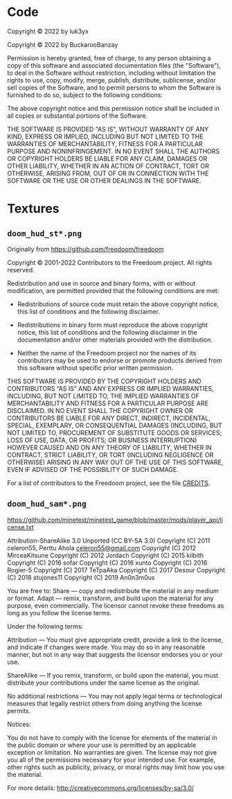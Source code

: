 # Code

Copyright © 2022 by luk3yx

Copyright © 2022 by BuckarooBanzay

Permission is hereby granted, free of charge, to any person obtaining a copy of this software and associated documentation files (the "Software"), to deal in the Software without restriction, including without limitation the rights to use, copy, modify, merge, publish, distribute, sublicense, and/or sell copies of the Software, and to permit persons to whom the Software is furnished to do so, subject to the following conditions:

The above copyright notice and this permission notice shall be included in all copies or substantial portions of the Software.

THE SOFTWARE IS PROVIDED "AS IS", WITHOUT WARRANTY OF ANY KIND, EXPRESS OR IMPLIED, INCLUDING BUT NOT LIMITED TO THE WARRANTIES OF MERCHANTABILITY, FITNESS FOR A PARTICULAR PURPOSE AND NONINFRINGEMENT. IN NO EVENT SHALL THE AUTHORS OR COPYRIGHT HOLDERS BE LIABLE FOR ANY CLAIM, DAMAGES OR OTHER LIABILITY, WHETHER IN AN ACTION OF CONTRACT, TORT OR OTHERWISE, ARISING FROM, OUT OF OR IN CONNECTION WITH THE SOFTWARE OR THE USE OR OTHER DEALINGS IN THE SOFTWARE.

# Textures

## `doom_hud_st*.png`

Originally from https://github.com/freedoom/freedoom

Copyright © 2001-2022 Contributors to the Freedoom project. All rights reserved.

Redistribution and use in source and binary forms, with or without modification, are permitted provided that the following conditions are met:

 - Redistributions of source code must retain the above copyright notice, this list of conditions and the following disclaimer.

 - Redistributions in binary form must reproduce the above copyright notice, this list of conditions and the following disclaimer in the documentation and/or other materials provided with the distribution.

 - Neither the name of the Freedoom project nor the names of its contributors may be used to endorse or promote products derived from this software without specific prior written permission.

THIS SOFTWARE IS PROVIDED BY THE COPYRIGHT HOLDERS AND CONTRIBUTORS “AS IS” AND ANY EXPRESS OR IMPLIED WARRANTIES, INCLUDING, BUT NOT LIMITED TO, THE IMPLIED WARRANTIES OF MERCHANTABILITY AND FITNESS FOR A PARTICULAR PURPOSE ARE DISCLAIMED. IN NO EVENT SHALL THE COPYRIGHT OWNER OR CONTRIBUTORS BE LIABLE FOR ANY DIRECT, INDIRECT, INCIDENTAL, SPECIAL, EXEMPLARY, OR CONSEQUENTIAL DAMAGES (INCLUDING, BUT NOT LIMITED TO, PROCUREMENT OF SUBSTITUTE GOODS OR SERVICES; LOSS OF USE, DATA, OR PROFITS; OR BUSINESS INTERRUPTION) HOWEVER CAUSED AND ON ANY THEORY OF LIABILITY, WHETHER IN CONTRACT, STRICT LIABILITY, OR TORT (INCLUDING NEGLIGENCE OR OTHERWISE) ARISING IN ANY WAY OUT OF THE USE OF THIS SOFTWARE, EVEN IF ADVISED OF THE POSSIBILITY OF SUCH DAMAGE.

For a list of contributors to the Freedoom project, see the file [CREDITS](https://github.com/freedoom/freedoom/blob/master/CREDITS).

## `doom_hud_sam*.png`

https://github.com/minetest/minetest_game/blob/master/mods/player_api/license.txt

Attribution-ShareAlike 3.0 Unported (CC BY-SA 3.0)
Copyright (C) 2011 celeron55, Perttu Ahola <celeron55@gmail.com>
Copyright (C) 2012 MirceaKitsune
Copyright (C) 2012 Jordach
Copyright (C) 2015 kilbith
Copyright (C) 2016 sofar
Copyright (C) 2016 xunto
Copyright (C) 2016 Rogier-5
Copyright (C) 2017 TeTpaAka
Copyright (C) 2017 Desour
Copyright (C) 2018 stujones11
Copyright (C) 2019 An0n3m0us

You are free to:
Share — copy and redistribute the material in any medium or format.
Adapt — remix, transform, and build upon the material for any purpose, even commercially.
The licensor cannot revoke these freedoms as long as you follow the license terms.

Under the following terms:

Attribution — You must give appropriate credit, provide a link to the license, and
indicate if changes were made. You may do so in any reasonable manner, but not in any way
that suggests the licensor endorses you or your use.

ShareAlike — If you remix, transform, or build upon the material, you must distribute
your contributions under the same license as the original.

No additional restrictions — You may not apply legal terms or technological measures that
legally restrict others from doing anything the license permits.

Notices:

You do not have to comply with the license for elements of the material in the public
domain or where your use is permitted by an applicable exception or limitation.
No warranties are given. The license may not give you all of the permissions necessary
for your intended use. For example, other rights such as publicity, privacy, or moral
rights may limit how you use the material.

For more details:
http://creativecommons.org/licenses/by-sa/3.0/
